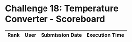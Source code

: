 # Challenge 18: Temperature Converter - Scoreboard

| Rank | User | Submission Date | Execution Time |
|------|------|----------------|---------------| 